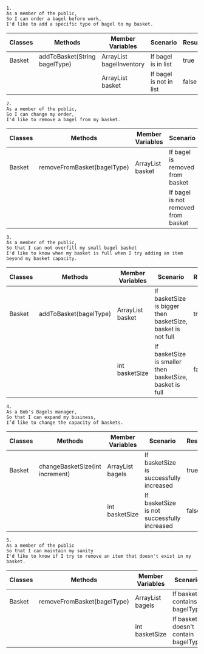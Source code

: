 ```
1.
As a member of the public,
So I can order a bagel before work,
I'd like to add a specific type of bagel to my basket.
```
| Classes | Methods                       | Member Variables                | Scenario                | Results |
|---------|-------------------------------|---------------------------------|-------------------------|---------|
| Basket  | addToBasket(String bagelType) | ArrayList<String> bagelInventory | If bagel is in list     | true    |
|         |                               | ArrayList<String> basket        | If bagel is not in list | false   |

```
2.
As a member of the public,
So I can change my order,
I'd like to remove a bagel from my basket.
```
| Classes | Methods                     | Member Variables         | Scenario                            | Results |
|---------|-----------------------------|--------------------------|-------------------------------------|---------|
| Basket  | removeFromBasket(bagelType) | ArrayList<String> basket | If bagel is removed from basket     | true    |
|         |                             |                          | If bagel is not removed from basket | false   |

```
3.
As a member of the public,
So that I can not overfill my small bagel basket
I'd like to know when my basket is full when I try adding an item beyond my basket capacity.
```
| Classes | Methods                | Member Variables         | Scenario                                                   | Results |
|---------|------------------------|--------------------------|------------------------------------------------------------|---------|
| Basket  | addToBasket(bagelType) | ArrayList<String> basket | If basketSize is bigger then basketSize, basket is not full | true    |
|         |                        | int basketSize           | If basketSize is smaller then basketSize, basket is full   | false   |

```
4.
As a Bob's Bagels manager,
So that I can expand my business,
I’d like to change the capacity of baskets.
```
| Classes | Methods                         | Member Variables         | Scenario                                    | Results |
|---------|---------------------------------|--------------------------|---------------------------------------------|---------|
| Basket  | changeBasketSize(int increment) | ArrayList<String> bagels | If basketSize is successfully increased     | true    |
|         |                                 | int basketSize           | If basketSize is not successfully increased | false   |
```
5.
As a member of the public
So that I can maintain my sanity
I'd like to know if I try to remove an item that doesn't exist in my basket.
```
| Classes | Methods                      | Member Variables         | Scenario                            | Results |
|---------|------------------------------|--------------------------|-------------------------------------|---------|
| Basket  | removeFromBasket(bagelType)  | ArrayList<String> bagels | If basket contains bagelType        | true    |
|         |                              | int basketSize           | If basket doesn't contain bagelType | false   |